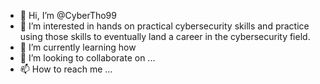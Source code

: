 - 👋 Hi, I’m @CyberTho99
- 👀 I’m interested in hands on practical cybersecurity skills and practice using those skills to eventually land a career in the cybersecurity field.
- 🌱 I’m currently learning how 
- 💞️ I’m looking to collaborate on ...
- 📫 How to reach me ...

<!---
CyberTho99/CyberTho99 is a ✨ special ✨ repository because its `README.md` (this file) appears on your GitHub profile.
You can click the Preview link to take a look at your changes.
--->
